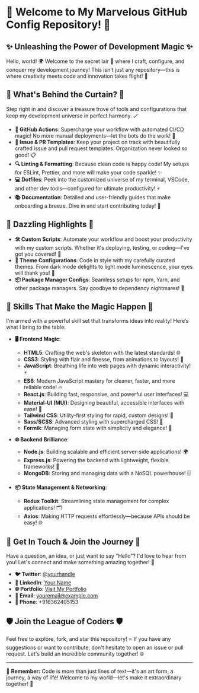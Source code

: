 # 🌟 **Welcome to My Marvelous GitHub Config Repository!** 🌟

## ✨ **Unleashing the Power of Development Magic** ✨

Hello, world! 🌍 Welcome to the secret lair 🏰 where I craft, configure, and conquer my development journey! This isn't just any repository—this is where creativity meets code and innovation takes flight! 🚀

## 🎩 **What's Behind the Curtain?** 🎩

Step right in and discover a treasure trove of tools and configurations that keep my development universe in perfect harmony. 🪄

- **🚀 GitHub Actions**: Supercharge your workflow with automated CI/CD magic! No more manual deployments—let the bots do the work! 🤖
- **📝 Issue & PR Templates**: Keep your project on track with beautifully crafted issue and pull request templates. Organization never looked so good! 📋
- **🔍 Linting & Formatting**: Because clean code is happy code! My setups for ESLint, Prettier, and more will make your code sparkle! ✨
- **💻 Dotfiles**: Peek into the customized universe of my terminal, VSCode, and other dev tools—configured for ultimate productivity! ⚡
- **📚 Documentation**: Detailed and user-friendly guides that make onboarding a breeze. Dive in and start contributing today! 🚀

## 🌟 **Dazzling Highlights** 🌟

- **🛠️ Custom Scripts**: Automate your workflow and boost your productivity with my custom scripts. Whether it's deploying, testing, or coding—I've got you covered! 💪
- **🎨 Theme Configurations**: Code in style with my carefully curated themes. From dark mode delights to light mode luminescence, your eyes will thank you! 🌈
- **📦 Package Manager Configs**: Seamless setups for npm, Yarn, and other package managers. Say goodbye to dependency nightmares! 🌟

## 💼 **Skills That Make the Magic Happen** 💼

I'm armed with a powerful skill set that transforms ideas into reality! Here’s what I bring to the table:

- **🖥️ Frontend Magic**:  
  - **HTML5**: Crafting the web's skeleton with the latest standards! 🌐  
  - **CSS3**: Styling with flair and finesse, from animations to layouts! 🎨  
  - **JavaScript**: Breathing life into web pages with dynamic interactivity! ⚡  
  - **ES6**: Modern JavaScript mastery for cleaner, faster, and more reliable code! 🔥  
  - **React.js**: Building fast, responsive, and powerful user interfaces! 💻  
  - **Material-UI (MUI)**: Designing beautiful, accessible interfaces with ease! 🌟  
  - **Tailwind CSS**: Utility-first styling for rapid, custom designs! 💨  
  - **Sass/SCSS**: Advanced styling with supercharged CSS! 🚀  
  - **Formik**: Managing form state with simplicity and elegance! 📝  

- **🌐 Backend Brilliance**:  
  - **Node.js**: Building scalable and efficient server-side applications! 🌍  
  - **Express.js**: Powering the backend with lightweight, flexible frameworks! 🚀  
  - **MongoDB**: Storing and managing data with a NoSQL powerhouse! 🗄️  

- **📦 State Management & Networking**:  
  - **Redux Toolkit**: Streamlining state management for complex applications! 🗂️  
  - **Axios**: Making HTTP requests effortlessly—because APIs should be easy! 🌐  

## 🎉 **Get In Touch & Join the Journey** 🎉

Have a question, an idea, or just want to say "Hello"? I'd love to hear from you! Let's connect and make something amazing together! 💫

- **🐦 Twitter**: [@yourhandle](https://twitter.com/yourhandle)
- **💼 LinkedIn**: [Your Name](https://linkedin.com/in/dps811)
- **🌐 Portfolio**: [Visit My Portfolio](https://dpshetty.netlify.app)
- **📧 Email**: [youremail@example.com](mailto:dps2k811@gmail.com)
- **📱 Phone**: +916362405153

## 🛡️ **Join the League of Coders** 🛡️

Feel free to explore, fork, and star this repository! ⭐ If you have any suggestions or want to contribute, don't hesitate to open an issue or pull request. Let's build an incredible community together! 🌐

---

🌟 **Remember:** Code is more than just lines of text—it's an art form, a journey, a way of life! Welcome to my world—let's make it extraordinary together! 🚀


<!---
🌟 dp-shetty/dp-shetty is a ✨ special ✨ repository because its `README.md` (this file) appears on my GitHub profile. 🎉
🚀 You can click the Preview link to take a peek at the magic happening here! 🪄
--->

